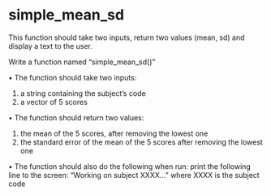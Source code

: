 # simple_mean_sd
This function should take two inputs, return two values (mean, sd) and display a text to the user.


Write a function named “simple_mean_sd()”

• The function should take two inputs:
1) a string containing the subject’s code
2) a vector of 5 scores


• The function should return two values:
1) the mean of the 5 scores, after removing the lowest one
2) the standard error of the mean of the 5 scores after removing the
lowest one


• The function should also do the following when run: print the following line to the screen:
“Working on subject XXXX...” where XXXX is the subject code
